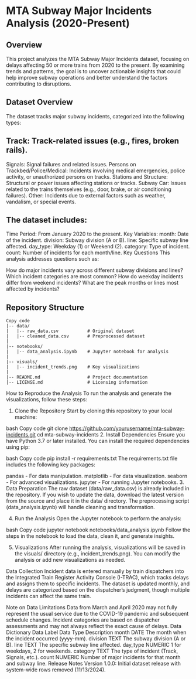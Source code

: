 # MTA Subway Major Incidents Analysis (2020-Present)
## Overview
This project analyzes the MTA Subway Major Incidents dataset, focusing on delays affecting 50 or more trains from 2020 to the present. By examining trends and patterns, the goal is to uncover actionable insights that could help improve subway operations and better understand the factors contributing to disruptions.

## Dataset Overview
The dataset tracks major subway incidents, categorized into the following types:

## Track: Track-related issues (e.g., fires, broken rails).
Signals: Signal failures and related issues.
Persons on Trackbed/Police/Medical: Incidents involving medical emergencies, police activity, or unauthorized persons on tracks.
Stations and Structure: Structural or power issues affecting stations or tracks.
Subway Car: Issues related to the trains themselves (e.g., door, brake, or air conditioning failures).
Other: Incidents due to external factors such as weather, vandalism, or special events.

## The dataset includes:

Time Period: From January 2020 to the present.
Key Variables:
month: Date of the incident.
division: Subway division (A or B).
line: Specific subway line affected.
day_type: Weekday (1) or Weekend (2).
category: Type of incident.
count: Number of incidents for each month/line.
Key Questions
This analysis addresses questions such as:

How do major incidents vary across different subway divisions and lines?
Which incident categories are most common?
How do weekday incidents differ from weekend incidents?
What are the peak months or lines most affected by incidents?

## Repository Structure
```plaintext
Copy code
|-- data/
|   |-- raw_data.csv           # Original dataset
|   |-- cleaned_data.csv       # Preprocessed dataset
|
|-- notebooks/
|   |-- data_analysis.ipynb    # Jupyter notebook for analysis
|
|-- visuals/
|   |-- incident_trends.png    # Key visualizations
|
|-- README.md                  # Project documentation
|-- LICENSE.md                 # Licensing information
```

How to Reproduce the Analysis
To run the analysis and generate the visualizations, follow these steps:

1. Clone the Repository
Start by cloning this repository to your local machine:

bash
Copy code
git clone https://github.com/yourusername/mta-subway-incidents.git
cd mta-subway-incidents
2. Install Dependencies
Ensure you have Python 3.7 or later installed. You can install the required dependencies using pip:

bash
Copy code
pip install -r requirements.txt
The requirements.txt file includes the following key packages:

pandas - For data manipulation.
matplotlib - For data visualization.
seaborn - For advanced visualizations.
jupyter - For running Jupyter notebooks.
3. Data Preparation
The raw dataset (data/raw_data.csv) is already included in the repository. If you wish to update the data, download the latest version from the source and place it in the data/ directory. The preprocessing script (data_analysis.ipynb) will handle cleaning and transformation.

4. Run the Analysis
Open the Jupyter notebook to perform the analysis:

bash
Copy code
jupyter notebook notebooks/data_analysis.ipynb
Follow the steps in the notebook to load the data, clean it, and generate insights.

5. Visualizations
After running the analysis, visualizations will be saved in the visuals/ directory (e.g., incident_trends.png). You can modify the analysis or add new visualizations as needed.

Data Collection
Incident data is entered manually by train dispatchers into the Integrated Train Register Activity Console (I-TRAC), which tracks delays and assigns them to specific incidents. The dataset is updated monthly, and delays are categorized based on the dispatcher’s judgment, though multiple incidents can affect the same train.

Note on Data Limitations
Data from March and April 2020 may not fully represent the usual service due to the COVID-19 pandemic and subsequent schedule changes.
Incident categories are based on dispatcher assessments and may not always reflect the exact cause of delays.
Data Dictionary
Data Label	Data Type	Description
month	DATE	The month when the incident occurred (yyyy-mm).
division	TEXT	The subway division (A or B).
line	TEXT	The specific subway line affected.
day_type	NUMERIC	1 for weekdays, 2 for weekends.
category	TEXT	The type of incident (Track, Signals, etc.).
count	NUMERIC	Number of major incidents for that month and subway line.
Release Notes
Version 1.0.0: Initial dataset release with system-wide rows removed (11/13/2024).
